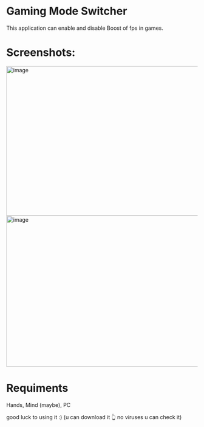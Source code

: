# Gaming Mode Switcher
This application can enable and disable Boost of fps in games.
# Screenshots:

<img width="689" height="394" alt="image" src="https://github.com/user-attachments/assets/e5ba6e7d-3cc4-4415-83ec-3b7f323c19e4" />

<img width="694" height="398" alt="image" src="https://github.com/user-attachments/assets/4611acd8-adeb-43e0-86de-dec72c4fbdbd" />

# Requiments
Hands, Mind (maybe), PC

good luck to using it :) (u can download it 👆 no viruses u can check it) 
